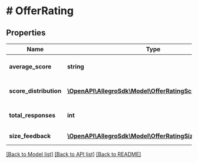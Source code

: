 # # OfferRating

## Properties

Name | Type | Description | Notes
------------ | ------------- | ------------- | -------------
**average_score** | **string** | Average score of offer rating. | [optional]
**score_distribution** | [**\OpenAPI\AllegroSdk\Model\OfferRatingScoreDistribution[]**](OfferRatingScoreDistribution.md) | List score distribution with count. | [optional]
**total_responses** | **int** | Number of total responses. | [optional]
**size_feedback** | [**\OpenAPI\AllegroSdk\Model\OfferRatingSizeFeedback[]**](OfferRatingSizeFeedback.md) | List of size feedback. | [optional]

[[Back to Model list]](../../README.md#models) [[Back to API list]](../../README.md#endpoints) [[Back to README]](../../README.md)
